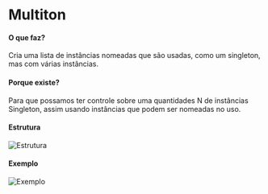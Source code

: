 # Multiton

#### O que faz?

Cria uma lista de instâncias nomeadas 
que são usadas, como um singleton, mas com várias instâncias.

#### Porque existe?

Para que possamos ter controle sobre uma quantidades N de
instâncias Singleton, assim usando instâncias que podem
ser nomeadas no uso.

#### Estrutura

![Estrutura](https://i.ibb.co/D5zFPFg/estrutura-multiton.png)

#### Exemplo

![Exemplo](https://i.ibb.co/GTGx9z6/exemplo-multiton.png)